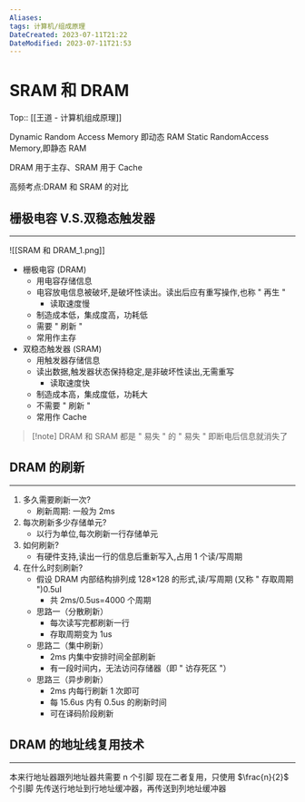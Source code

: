 ```yaml
---
Aliases: 
tags: 计算机/组成原理 
DateCreated: 2023-07-11T21:22
DateModified: 2023-07-11T21:53
---
```

# SRAM 和 DRAM
Top:: [[王道 - 计算机组成原理]]

Dynamic Random Access Memory 即动态 RAM
Static RandomAccess Memory,即静态 RAM

DRAM 用于主存、SRAM 用于 Cache

高频考点:DRAM 和 SRAM 的对比

## 栅极电容 V.S.双稳态触发器
---
![[SRAM 和 DRAM_1.png]]

- 栅极电容 (DRAM)
	- 用电容存储信息
	- 电容放电信息被破坏,是破坏性读出。读出后应有重写操作,也称 " 再生 "
		- 读取速度慢
	- 制造成本低，集成度高，功耗低
	- 需要 " 刷新 "
	- 常用作主存
- 双稳态触发器 (SRAM)
	- 用触发器存储信息
	- 读出数据,触发器状态保持稳定,是非破坏性读出,无需重写
		- 读取速度快
	- 制造成本高，集成度低，功耗大
	- 不需要 " 刷新 "
	- 常用作 Cache

> [!note] DRAM 和 SRAM 都是 " 易失 " 的
> " 易失 " 即断电后信息就消失了

## DRAM 的刷新
---
1. 多久需要刷新一次?
	- 刷新周期: 一般为 2ms
2. 每次刷新多少存储单元?
	- 以行为单位,每次刷新一行存储单元
3. 如何刷新?
	- 有硬件支持,读出一行的信息后重新写入,占用 1 个读/写周期
4. 在什么时刻刷新?
	- 假设 DRAM 内部结构排列成 128×128 的形式,读/写周期 (又称 " 存取周期 ")0.5uI
		- 共 2ms/0.5us=4000 个周期
	- 思路一（分散刷新）
		- 每次读写完都刷新一行
		- 存取周期变为 1us
	- 思路二（集中刷新）
		- 2ms 内集中安排时间全部刷新
		- 有一段时间内，无法访问存储器（即 " 访存死区 "）
	- 思路三（异步刷新）
		- 2ms 内每行刷新 1 次即可
		- 每 15.6us 内有 0.5us 的刷新时间
		- 可在译码阶段刷新

## DRAM 的地址线复用技术
---
本来行地址器跟列地址器共需要 n 个引脚
现在二者复用，只使用 $\frac{n}{2}$ 个引脚
先传送行地址到行地址缓冲器，再传送到列地址缓冲器
